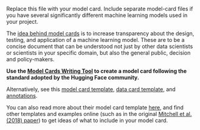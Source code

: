 Replace this file with your model card. Include separate model-card files if you have several significantly different machine learning models used in your project.

The [idea behind model cards](https://doi.org/10.48550/arXiv.1810.03993) is to increase transparency about the design, testing, and application of a machine learning model. These are to be a concise document that can be understood not just by other data scientists or scientists in your specific domain, but also the general public, decision and policy-makers.

**Use the [Model Cards Writing Tool](https://huggingface.co/spaces/huggingface/Model_Cards_Writing_Tool) to create a model card following the standard adopted by the Hugging Face community.** 

Alternatively, see this [model card template](https://github.com/huggingface/huggingface_hub/blob/main/src/huggingface_hub/templates/modelcard_template.md), [data card template](https://github.com/huggingface/huggingface_hub/blob/main/src/huggingface_hub/templates/datasetcard_template.md), and [annotations](https://huggingface.co/docs/hub/model-card-annotated).

You can also read more about their model card template [here](https://huggingface.co/blog/model-cards), and find other templates and examples online (such as in the original [Mitchell et al. (2018) paper](https://doi.org/10.48550/arXiv.1810.03993)) to get ideas of what to include in your model card.
